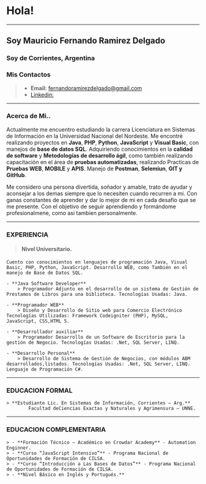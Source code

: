 # Hola!
____________________________________________________________________________________________

 ## Soy Mauricio Fernando Ramirez Delgado
 ### Soy de Corrientes, Argentina
 ### Mis Contactos
 > - **Email:** fernandoramirezdelgado@gmail.com
 > - [Linkedin:](https://www.linkedin.com/in/mauricio-fernando-ramirez-delgado-326752189)

 ____________________________________________________________________________________________

 ### Acerca de Mi..
 Actualmente me encuentro estudiando la carrera Licenciatura en Sistemas de Información en la Universidad Nacional del Nordeste. Me encontré realizando proyectos en **Java**, **PHP**, **Python**, **JavaScript** y **Visual Basic**, con manejos de **base de datos SQL**. Adquiriendo conocimientos en la **calidad de software** y **Metodologías de desarrollo ágil**, como también realizando capacitación en el área de **pruebas automatizadas**, realizando Practicas de **Pruebas WEB**, **MOBILE** y **APIS**. Manejo de **Postman**, **Selemiun**, **GIT y GitHub**.
 
 Me considero una persona divertida, soñador y amable, trato de ayudar y aconsejar a los demas siempre que lo necesiten cuando recurren a mi. Con ganas constantes de aprender y dar lo mejor de mi en cada desafio que se me presente. Con el objetivo de seguir aprendiendo y formándome profesionalmene, como asi tambien personalmente.

____________________________________________________________________________________________

### EXPERIENCIA
> #### Nivel Universitario.
    Cuento con conocimientos en lenguajes de programación Java, Visual Basic, PHP, Python, JavaScript. Desarrollo WEB, como También en el manejo de Base de Datos SQL.

    - **Java Software Developer**
        > Programador Adjunto en el desarrollo de un sistema de Gestión de Prestamos de Libros para una biblioteca. Tecnologías Usadas: Java.

    - **Programador WEB**
        > Diseño y Desarrollo de Sitio web para Comercio Electrónico Tecnologías Utilizadas: Framework Codeigniter (PHP), MySQL, JavaScript, CSS,HTML 5.

    - **Desarrollador auxiliar** 
        > Programador Desarrollo de un Software de Escritorio para la gestión de Negocio. Tecnologías Usadas: .Net, SQL Server, LINQ.

    - **Desarrollo Personal**
        > Desarrollo de Sistema de Gestión de Negocios, con módulos ABM desarrollados,listados. Tecnologías Usadas: .Net, SQL Server, LINQ. Lenguaje de Programación C#.


____________________________________________________________________________________________
### EDUCACION FORMAL

    > **Estudiante Lic. En Sistemas de Información, Corrientes – Arg.**
            Facultad deCiencias Exactas y Naturales y Agrimensura – UNNE.
____________________________________________________________________________________________
###  EDUCACION COMPLEMENTARIA

    > - **Formación Técnico – Académico en Crowdar Academy** - Automation Enginner.
    > - **Curso “JavaScript Intensivo”** - Programa Nacional de Oportunidades de Formación de CILSA.
    > - **Curso “Introducción a Las Bases de Datos”** - Programa Nacional de Oportunidades de Formación de CILSA.
    > - **Nivel Básico en Inglés y Portugués.**